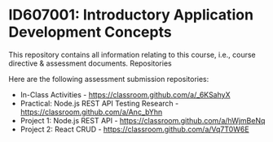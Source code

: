 # ID607001: Introductory Application Development Concepts

This repository contains all information relating to this course, i.e., course directive & assessment documents.
Repositories

Here are the following assessment submission repositories:
* In-Class Activities - https://classroom.github.com/a/_6KSahyX
* Practical: Node.js REST API Testing Research - https://classroom.github.com/a/Anc_bYhn
* Project 1: Node.js REST API - https://classroom.github.com/a/hWjmBeNq
* Project 2: React CRUD - https://classroom.github.com/a/Vq7T0W6E
